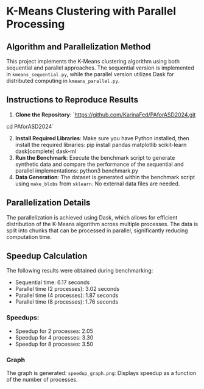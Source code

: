 # K-Means Clustering with Parallel Processing

## Algorithm and Parallelization Method
This project implements the K-Means clustering algorithm using both sequential and parallel approaches. The sequential version is implemented in `kmeans_sequential.py`, while the parallel version utilizes Dask for distributed computing in `kmeans_parallel.py`.

## Instructions to Reproduce Results
1. **Clone the Repository**:
`https://github.com/KarinaFed/PAforASD2024.git
 
 cd PAforASD2024`
 
2. **Install Required Libraries**:
Make sure you have Python installed, then install the required libraries:
pip install pandas matplotlib scikit-learn dask[complete] dask-ml
3. **Run the Benchmark**:
Execute the benchmark script to generate synthetic data and compare the performance of the sequential and parallel implementations:
python3 benchmark.py
4. **Data Generation**:
The dataset is generated within the benchmark script using `make_blobs` from `sklearn`. No external data files are needed.

## Parallelization Details
The parallelization is achieved using Dask, which allows for efficient distribution of the K-Means algorithm across multiple processes. The data is split into chunks that can be processed in parallel, significantly reducing computation time.

## Speedup Calculation
The following results were obtained during benchmarking:

- Sequential time: 6.17 seconds
- Parallel time (2 processes): 3.02 seconds
- Parallel time (4 processes): 1.87 seconds
- Parallel time (8 processes): 1.76 seconds

### Speedups:
- Speedup for 2 processes: 2.05
- Speedup for 4 processes: 3.30
- Speedup for 8 processes: 3.50
  
### Graph
The graph is generated: `speedup_graph.png`: Displays speedup as a function of the number of processes.
